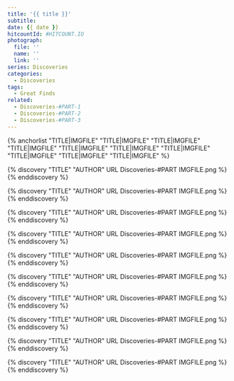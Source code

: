 ```yaml
---
title: '{{ title }}'
subtitle: 
date: {{ date }}
hitcountId: #HITCOUNT.IO
photograph: 
  file: ''
  name: ''
  link: ''
series: Discoveries
categories:
  - Discoveries
tags:
  - Great Finds
related:
  - Discoveries-#PART-1
  - Discoveries-#PART-2
  - Discoveries-#PART-3
---
```


{% anchorlist 
  "TITLE|IMGFILE"
  "TITLE|IMGFILE"
  "TITLE|IMGFILE"
  "TITLE|IMGFILE"
  "TITLE|IMGFILE"
  "TITLE|IMGFILE"
  "TITLE|IMGFILE"
  "TITLE|IMGFILE"
  "TITLE|IMGFILE"
  "TITLE|IMGFILE"
%}

<!-- more -->

{% discovery "TITLE" "AUTHOR" URL Discoveries-#PART IMGFILE.png %}
{% enddiscovery %}

{% discovery "TITLE" "AUTHOR" URL Discoveries-#PART IMGFILE.png %}
{% enddiscovery %}

{% discovery "TITLE" "AUTHOR" URL Discoveries-#PART IMGFILE.png %}
{% enddiscovery %}

{% discovery "TITLE" "AUTHOR" URL Discoveries-#PART IMGFILE.png %}
{% enddiscovery %}

{% discovery "TITLE" "AUTHOR" URL Discoveries-#PART IMGFILE.png %}
{% enddiscovery %}

{% discovery "TITLE" "AUTHOR" URL Discoveries-#PART IMGFILE.png %}
{% enddiscovery %}

{% discovery "TITLE" "AUTHOR" URL Discoveries-#PART IMGFILE.png %}
{% enddiscovery %}

{% discovery "TITLE" "AUTHOR" URL Discoveries-#PART IMGFILE.png %}
{% enddiscovery %}

{% discovery "TITLE" "AUTHOR" URL Discoveries-#PART IMGFILE.png %}
{% enddiscovery %}

{% discovery "TITLE" "AUTHOR" URL Discoveries-#PART IMGFILE.png %}
{% enddiscovery %}